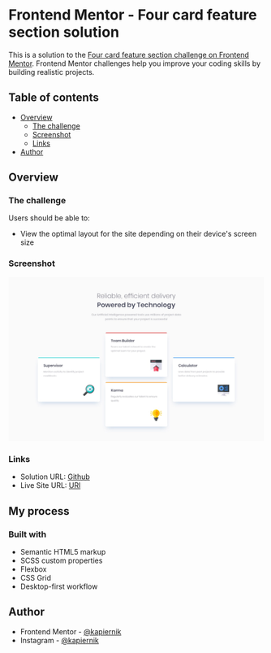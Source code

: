 # Frontend Mentor - Four card feature section solution

This is a solution to the [Four card feature section challenge on Frontend Mentor](https://www.frontendmentor.io/challenges/four-card-feature-section-weK1eFYK). Frontend Mentor challenges help you improve your coding skills by building realistic projects. 

## Table of contents

- [Overview](#overview)
  - [The challenge](#the-challenge)
  - [Screenshot](#screenshot)
  - [Links](#links)
- [Author](#author)

## Overview

### The challenge

Users should be able to:

- View the optimal layout for the site depending on their device's screen size

### Screenshot

![](./design/desktop-design.jpg)

### Links

- Solution URL: [Github](https://github.com/kapiernik/fourcard-frontend-mentor)
- Live Site URL: [URl](https://kap-4card.netlify.app)

## My process

### Built with

- Semantic HTML5 markup
- SCSS custom properties
- Flexbox
- CSS Grid
- Desktop-first workflow

## Author

- Frontend Mentor - [@kapiernik](https://www.frontendmentor.io/profile/kapiernik)
- Instagram - [@kapiernik](https://www.instagram.com/kapiernik)


